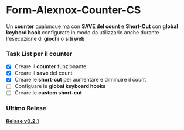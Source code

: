# Form-Alexnox-Counter-CS
Un **counter** qualunque ma con **SAVE del count** e **Short-Cut** con **global keybord hook** configurate in modo da utilizzarlo anche durante l'esecuzione di **giochi** o **siti web**

### Task List per il counter
- [x] Creare il **counter** funzionante
- [x] Creare il **save** del count
- [x] Creare le **short-cut** per aumentare e diminuire il count
- [ ] Configuare le **global keyboard hooks**
- [ ] Creare le **custom short-cut**

### Ultimo Relese

[**Relase v0.2.1**](https://github.com/rikvik2006/Form-Alexnox-Counter-CS/releases/tag/v0.2.1-beta)
